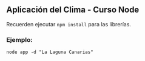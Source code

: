 ## Aplicación del Clima - Curso Node

Recuerden ejecutar ```npm install``` para las librerías.

### Ejemplo:
```
node app -d "La Laguna Canarias"
```